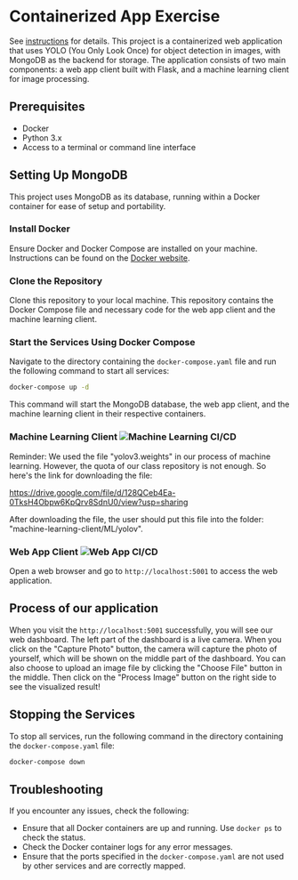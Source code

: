# Containerized App Exercise

See [instructions](./instructions.md) for details. This project is a containerized web application that uses YOLO (You Only Look Once) for object detection in images, with MongoDB as the backend for storage. The application consists of two main components: a web app client built with Flask, and a machine learning client for image processing.

## Prerequisites

- Docker
- Python 3.x
- Access to a terminal or command line interface

## Setting Up MongoDB

This project uses MongoDB as its database, running within a Docker container for ease of setup and portability.

### Install Docker

Ensure Docker and Docker Compose are installed on your machine. Instructions can be found on the [Docker website](https://www.docker.com/products/docker-desktop).

### Clone the Repository

Clone this repository to your local machine. This repository contains the Docker Compose file and necessary code for the web app client and the machine learning client.

### Start the Services Using Docker Compose

Navigate to the directory containing the `docker-compose.yaml` file and run the following command to start all services:

```bash
docker-compose up -d
```

This command will start the MongoDB database, the web app client, and the machine learning client in their respective containers.

### Machine Learning Client ![Machine Learning CI/CD](https://github.com/software-students-fall2023/4-containerized-app-exercise-teamdominator/actions/workflows/machinelearningCI-CD.yaml/badge.svg)

Reminder: We used the file "yolov3.weights" in our process of machine learning. However, the quota of our class repository is not enough. So here's the link for downloading the file:

https://drive.google.com/file/d/128QCeb4Ea-0TksH4Obpw6KpQrv8SdnU0/view?usp=sharing

After downloading the file, the user should put this file into the folder: "machine-learning-client/ML/yolov".

### Web App Client ![Web App CI/CD](https://github.com/software-students-fall2023/4-containerized-app-exercise-teamdominator/actions/workflows/webappCI-CD.yaml/badge.svg)

Open a web browser and go to `http://localhost:5001` to access the web application.

## Process of our application

When you visit the `http://localhost:5001`  successfully, you will see our web dashboard. The left part of the dashboard is a live camera. When you click on the "Capture Photo" button, the camera will capture the photo of yourself, which will be shown on the middle part of the dashboard. You can also choose to upload an image file by clicking the "Choose File" button in the middle. Then click on the "Process Image" button on the right side to see the visualized result!

## Stopping the Services

To stop all services, run the following command in the directory containing the `docker-compose.yaml` file:

```bash
docker-compose down
```

## Troubleshooting

If you encounter any issues, check the following:

- Ensure that all Docker containers are up and running. Use `docker ps` to check the status.
- Check the Docker container logs for any error messages.
- Ensure that the ports specified in the `docker-compose.yaml` are not used by other services and are correctly mapped.
